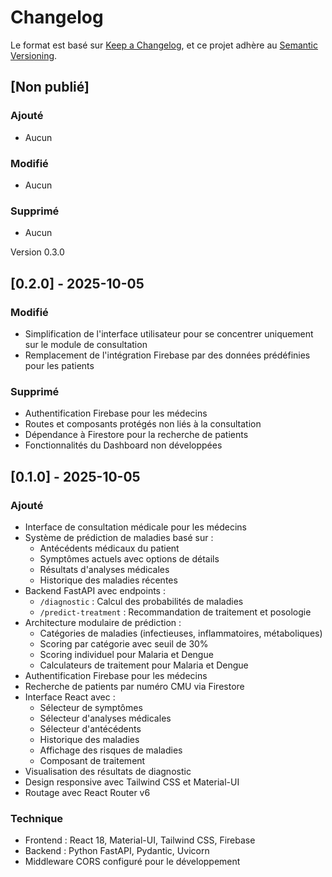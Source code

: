 # Changelog

Le format est basé sur [Keep a Changelog](https://keepachangelog.com/en/1.0.0/),
et ce projet adhère au [Semantic Versioning](https://semver.org/spec/v2.0.0.html).

## [Non publié]

### Ajouté
- Aucun

### Modifié
- Aucun

### Supprimé
- Aucun

Version 0.3.0

## [0.2.0] - 2025-10-05

### Modifié
- Simplification de l'interface utilisateur pour se concentrer uniquement sur le module de consultation
- Remplacement de l'intégration Firebase par des données prédéfinies pour les patients

### Supprimé
- Authentification Firebase pour les médecins
- Routes et composants protégés non liés à la consultation
- Dépendance à Firestore pour la recherche de patients
- Fonctionnalités du Dashboard non développées

## [0.1.0] - 2025-10-05

### Ajouté
- Interface de consultation médicale pour les médecins
- Système de prédiction de maladies basé sur :
  - Antécédents médicaux du patient
  - Symptômes actuels avec options de détails
  - Résultats d'analyses médicales
  - Historique des maladies récentes
- Backend FastAPI avec endpoints :
  - `/diagnostic` : Calcul des probabilités de maladies
  - `/predict-treatment` : Recommandation de traitement et posologie
- Architecture modulaire de prédiction :
  - Catégories de maladies (infectieuses, inflammatoires, métaboliques)
  - Scoring par catégorie avec seuil de 30%
  - Scoring individuel pour Malaria et Dengue
  - Calculateurs de traitement pour Malaria et Dengue
- Authentification Firebase pour les médecins
- Recherche de patients par numéro CMU via Firestore
- Interface React avec :
  - Sélecteur de symptômes
  - Sélecteur d'analyses médicales
  - Sélecteur d'antécédents
  - Historique des maladies
  - Affichage des risques de maladies
  - Composant de traitement
- Visualisation des résultats de diagnostic
- Design responsive avec Tailwind CSS et Material-UI
- Routage avec React Router v6

### Technique
- Frontend : React 18, Material-UI, Tailwind CSS, Firebase
- Backend : Python FastAPI, Pydantic, Uvicorn
- Middleware CORS configuré pour le développement
